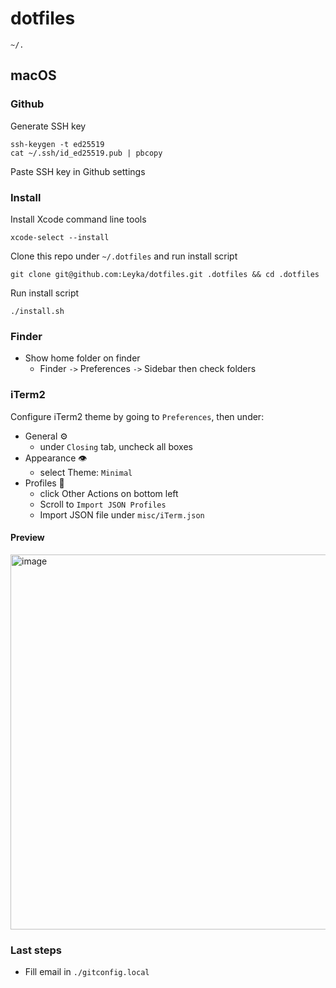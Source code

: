 # dotfiles

`~/.`

## macOS

### Github

Generate SSH key

```
ssh-keygen -t ed25519
cat ~/.ssh/id_ed25519.pub | pbcopy
```

Paste SSH key in Github settings

### Install

Install Xcode command line tools

```
xcode-select --install
```

Clone this repo under `~/.dotfiles` and run install script

```
git clone git@github.com:Leyka/dotfiles.git .dotfiles && cd .dotfiles
```

Run install script

```
./install.sh
```

### Finder

- Show home folder on finder
  - Finder `->` Preferences `->` Sidebar then check folders

### iTerm2

Configure iTerm2 theme by going to `Preferences`, then under:

- General ⚙️
  - under `Closing` tab, uncheck all boxes
- Appearance 👁
  - select Theme: `Minimal`
- Profiles 👤
  - click Other Actions on bottom left
  - Scroll to `Import JSON Profiles`
  - Import JSON file under `misc/iTerm.json`

#### Preview

<img width="600" alt="image" src="https://user-images.githubusercontent.com/8690545/172064332-595fd827-469a-4823-b778-7571e50e4159.png">

### Last steps

- Fill email in `./gitconfig.local`
